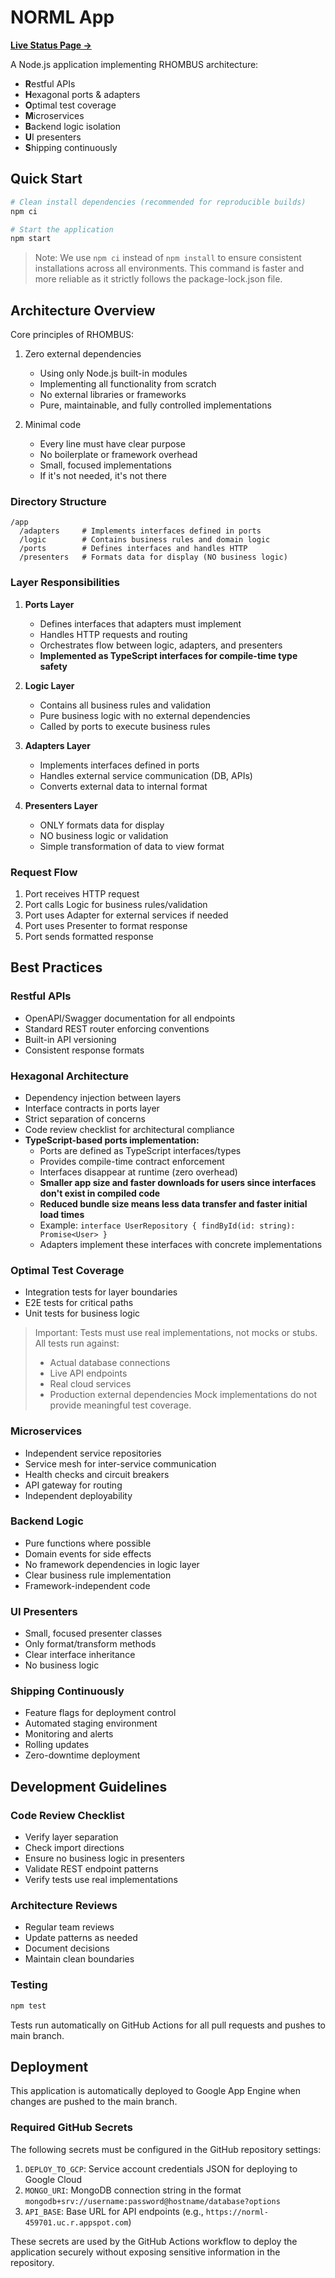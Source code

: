 # NORML App

**[Live Status Page →](https://norml.ai)**

A Node.js application implementing RHOMBUS architecture:
- **R**estful APIs
- **H**exagonal ports & adapters
- **O**ptimal test coverage
- **M**icroservices
- **B**ackend logic isolation
- **U**I presenters
- **S**hipping continuously

## Quick Start

```bash
# Clean install dependencies (recommended for reproducible builds)
npm ci

# Start the application
npm start
```

> Note: We use `npm ci` instead of `npm install` to ensure consistent installations across all environments. This command is faster and more reliable as it strictly follows the package-lock.json file.

## Architecture Overview

Core principles of RHOMBUS:

1. Zero external dependencies
   - Using only Node.js built-in modules
   - Implementing all functionality from scratch
   - No external libraries or frameworks
   - Pure, maintainable, and fully controlled implementations

2. Minimal code
   - Every line must have clear purpose
   - No boilerplate or framework overhead
   - Small, focused implementations
   - If it's not needed, it's not there

### Directory Structure
```
/app
  /adapters     # Implements interfaces defined in ports
  /logic        # Contains business rules and domain logic
  /ports        # Defines interfaces and handles HTTP
  /presenters   # Formats data for display (NO business logic)
```

### Layer Responsibilities

1. **Ports Layer**
   - Defines interfaces that adapters must implement
   - Handles HTTP requests and routing
   - Orchestrates flow between logic, adapters, and presenters
   - **Implemented as TypeScript interfaces for compile-time type safety**

2. **Logic Layer**
   - Contains all business rules and validation
   - Pure business logic with no external dependencies
   - Called by ports to execute business rules

3. **Adapters Layer**
   - Implements interfaces defined in ports
   - Handles external service communication (DB, APIs)
   - Converts external data to internal format

4. **Presenters Layer**
   - ONLY formats data for display
   - NO business logic or validation
   - Simple transformation of data to view format

### Request Flow
1. Port receives HTTP request
2. Port calls Logic for business rules/validation
3. Port uses Adapter for external services if needed
4. Port uses Presenter to format response
5. Port sends formatted response

## Best Practices

### Restful APIs
- OpenAPI/Swagger documentation for all endpoints
- Standard REST router enforcing conventions
- Built-in API versioning
- Consistent response formats

### Hexagonal Architecture
- Dependency injection between layers
- Interface contracts in ports layer
- Strict separation of concerns
- Code review checklist for architectural compliance
- **TypeScript-based ports implementation:**
  - Ports are defined as TypeScript interfaces/types
  - Provides compile-time contract enforcement
  - Interfaces disappear at runtime (zero overhead)
  - **Smaller app size and faster downloads for users since interfaces don't exist in compiled code**
  - **Reduced bundle size means less data transfer and faster initial load times**
  - Example: `interface UserRepository { findById(id: string): Promise<User> }`
  - Adapters implement these interfaces with concrete implementations

### Optimal Test Coverage
- Integration tests for layer boundaries
- E2E tests for critical paths
- Unit tests for business logic

> Important: Tests must use real implementations, not mocks or stubs. All tests run against:
> - Actual database connections
> - Live API endpoints
> - Real cloud services
> - Production external dependencies
> Mock implementations do not provide meaningful test coverage.

### Microservices
- Independent service repositories
- Service mesh for inter-service communication
- Health checks and circuit breakers
- API gateway for routing
- Independent deployability

### Backend Logic
- Pure functions where possible
- Domain events for side effects
- No framework dependencies in logic layer
- Clear business rule implementation
- Framework-independent code

### UI Presenters
- Small, focused presenter classes
- Only format/transform methods
- Clear interface inheritance
- No business logic

### Shipping Continuously
- Feature flags for deployment control
- Automated staging environment
- Monitoring and alerts
- Rolling updates
- Zero-downtime deployment

## Development Guidelines

### Code Review Checklist
- Verify layer separation
- Check import directions
- Ensure no business logic in presenters
- Validate REST endpoint patterns
- Verify tests use real implementations

### Architecture Reviews
- Regular team reviews
- Update patterns as needed
- Document decisions
- Maintain clean boundaries

### Testing
```bash
npm test
```

Tests run automatically on GitHub Actions for all pull requests and pushes to main branch.

## Deployment

This application is automatically deployed to Google App Engine when changes are pushed to the main branch.

### Required GitHub Secrets

The following secrets must be configured in the GitHub repository settings:

1. `DEPLOY_TO_GCP`: Service account credentials JSON for deploying to Google Cloud
2. `MONGO_URI`: MongoDB connection string in the format `mongodb+srv://username:password@hostname/database?options`
3. `API_BASE`: Base URL for API endpoints (e.g., `https://norml-459701.uc.r.appspot.com`)

These secrets are used by the GitHub Actions workflow to deploy the application securely without exposing sensitive information in the repository. 

